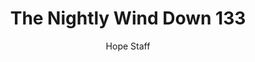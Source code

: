 ---
image: /assets/img/nwd/133_nwd_john_14_16-17_msg.png
title: The Nightly Wind Down 133
number: 133
categories:
  - The Nightly Wind Down
author: Hope Staff
notes: The Nightly Wind Down 133
embed: >-
  EMBED_GOES_HERE
transcript: >-
  SOME LINES OF TEXT START HERE
---